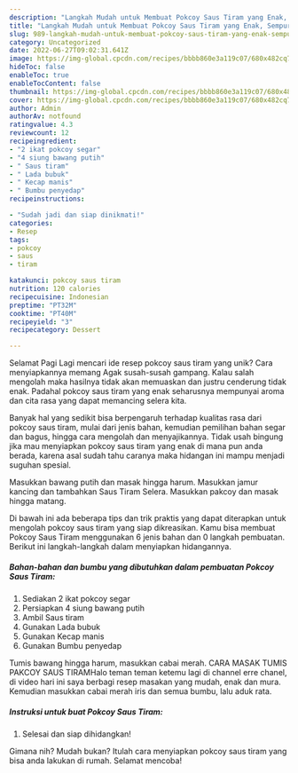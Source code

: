 ```yaml
---
description: "Langkah Mudah untuk Membuat Pokcoy Saus Tiram yang Enak, Sempurna"
title: "Langkah Mudah untuk Membuat Pokcoy Saus Tiram yang Enak, Sempurna"
slug: 989-langkah-mudah-untuk-membuat-pokcoy-saus-tiram-yang-enak-sempurna
category: Uncategorized
date: 2022-06-27T09:02:31.641Z
image: https://img-global.cpcdn.com/recipes/bbbb860e3a119c07/680x482cq70/pokcoy-saus-tiram-foto-resep-utama.jpg
hideToc: false
enableToc: true
enableTocContent: false
thumbnail: https://img-global.cpcdn.com/recipes/bbbb860e3a119c07/680x482cq70/pokcoy-saus-tiram-foto-resep-utama.jpg
cover: https://img-global.cpcdn.com/recipes/bbbb860e3a119c07/680x482cq70/pokcoy-saus-tiram-foto-resep-utama.jpg
author: Admin
authorAv: notfound
ratingvalue: 4.3
reviewcount: 12
recipeingredient:
- "2 ikat pokcoy segar"
- "4 siung bawang putih"
- " Saus tiram"
- " Lada bubuk"
- " Kecap manis"
- " Bumbu penyedap"
recipeinstructions:

- "Sudah jadi dan siap dinikmati!"
categories:
- Resep
tags:
- pokcoy
- saus
- tiram

katakunci: pokcoy saus tiram 
nutrition: 120 calories
recipecuisine: Indonesian
preptime: "PT32M"
cooktime: "PT40M"
recipeyield: "3"
recipecategory: Dessert

---
```



Selamat Pagi Lagi mencari ide resep pokcoy saus tiram yang unik? Cara menyiapkannya memang Agak susah-susah gampang. Kalau salah mengolah maka hasilnya tidak akan memuaskan dan justru cenderung tidak enak. Padahal pokcoy saus tiram yang enak seharusnya mempunyai aroma dan cita rasa yang dapat memancing selera kita.


Banyak hal yang sedikit bisa berpengaruh terhadap kualitas rasa dari pokcoy saus tiram, mulai dari jenis bahan, kemudian pemilihan bahan segar dan bagus, hingga cara mengolah dan menyajikannya. Tidak usah bingung jika mau menyiapkan pokcoy saus tiram yang enak di mana pun anda berada, karena asal sudah tahu caranya maka hidangan ini mampu menjadi suguhan spesial.

Masukkan bawang putih dan masak hingga harum. Masukkan jamur kancing dan tambahkan Saus Tiram Selera. Masukkan pakcoy dan masak hingga matang.


Di bawah ini ada beberapa tips dan trik praktis yang dapat diterapkan untuk mengolah pokcoy saus tiram yang siap dikreasikan. Kamu bisa membuat Pokcoy Saus Tiram menggunakan 6 jenis bahan dan 0 langkah pembuatan. Berikut ini langkah-langkah dalam menyiapkan hidangannya.

<!--inarticleads1-->

##### Bahan-bahan dan bumbu yang dibutuhkan dalam pembuatan Pokcoy Saus Tiram:

1. Sediakan 2 ikat pokcoy segar
1. Persiapkan 4 siung bawang putih
1. Ambil  Saus tiram
1. Gunakan  Lada bubuk
1. Gunakan  Kecap manis
1. Gunakan  Bumbu penyedap


Tumis bawang hingga harum, masukkan cabai merah. CARA MASAK TUMIS PAKCOY SAUS TIRAMHalo teman teman ketemu lagi di channel erre chanel, di video hari ini saya berbagi resep masakan yang mudah, enak dan mura. Kemudian masukkan cabai merah iris dan semua bumbu, lalu aduk rata. 

<!--inarticleads2-->

##### Instruksi untuk buat Pokcoy Saus Tiram:


1. Selesai dan siap dihidangkan!



Gimana nih? Mudah bukan? Itulah cara menyiapkan pokcoy saus tiram yang bisa anda lakukan di rumah. Selamat mencoba!
